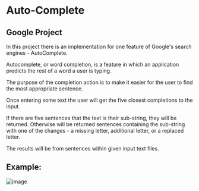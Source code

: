 # Auto-Complete
## Google Project

In this project there is an implementation for one feature of Google's search engines - AutoComplete.

Autocomplete, or word completion, is a feature in which an application predicts the rest of a word a user is typing.

The purpose of the completion action is to make it easier for the user to find the most appropriate sentence.

Once entering some text the user will get the five closest completions to the input.

If there are five sentences that the text is their sub-string, they will be returned. Otherwise will be returned sentences containing the sub-string with one of the changes - a missing letter, additional letter, or a replaced letter.

The results will be from sentences within given input text files.

## Example:

![image](https://user-images.githubusercontent.com/86183775/128430542-4a77b638-1945-4eb1-ab8c-70b42d290760.png)

